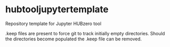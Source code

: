 # hubtooljupytertemplate
Repository template for Jupyter HUBzero tool

.keep files are present to force git to track initially empty directories.
Should the directories become populated the .keep file can be removed.
